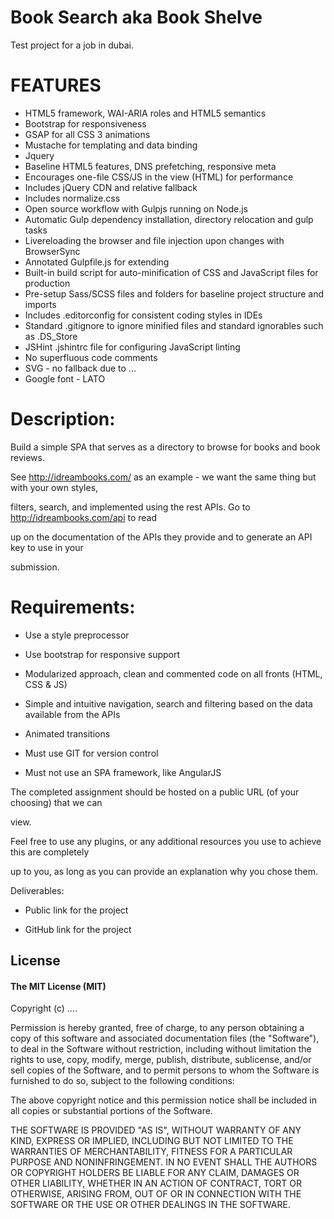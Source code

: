 # Book Search aka Book Shelve


Test project for a job in dubai.


# FEATURES
- HTML5 framework, WAI-ARIA roles and HTML5 semantics
- Bootstrap for responsiveness
- GSAP for all CSS 3 animations
- Mustache for templating and data binding
- Jquery
- Baseline HTML5 features, DNS prefetching, responsive meta
- Encourages one-file CSS/JS in the view (HTML) for performance
- Includes jQuery CDN and relative fallback
- Includes normalize.css
- Open source workflow with Gulpjs running on Node.js
- Automatic Gulp dependency installation, directory relocation and gulp tasks
- Livereloading the browser and file injection upon changes with BrowserSync
- Annotated Gulpfile.js for extending
- Built-in build script for auto-minification of CSS and JavaScript files for production
- Pre-setup Sass/SCSS files and folders for baseline project structure and imports
- Includes .editorconfig for consistent coding styles in IDEs
- Standard .gitignore to ignore minified files and standard ignorables such as .DS_Store
- JSHint .jshintrc file for configuring JavaScript linting
- No superfluous code comments
- SVG - no fallback due to ...
- Google font - LATO


# Description:

Build a simple SPA that serves as a directory to browse for books and book reviews.

See http://idreambooks.com/ as an example - we want the same thing but with your own styles,

filters, search, and implemented using the rest APIs. Go to http://idreambooks.com/api to read

up on the documentation of the APIs they provide and to generate an API key to use in your

submission.

# Requirements:

- Use a style preprocessor

- Use bootstrap for responsive support

- Modularized approach, clean and commented code on all fronts (HTML, CSS & JS)

- Simple and intuitive navigation, search and filtering based on the data available from the APIs

- Animated transitions

- Must use GIT for version control

- Must not use an SPA framework, like AngularJS

The completed assignment should be hosted on a public URL (of your choosing) that we can

view.

Feel free to use any plugins, or any additional resources you use to achieve this are completely

up to you, as long as you can provide an explanation why you chose them.

Deliverables:

- Public link for the project

- GitHub link for the project



## License

#### The MIT License (MIT)

Copyright (c) ....

Permission is hereby granted, free of charge, to any person obtaining a copy of
this software and associated documentation files (the "Software"), to deal in
the Software without restriction, including without limitation the rights to
use, copy, modify, merge, publish, distribute, sublicense, and/or sell copies
of the Software, and to permit persons to whom the Software is furnished to do
so, subject to the following conditions:

The above copyright notice and this permission notice shall be included in all
copies or substantial portions of the Software.

THE SOFTWARE IS PROVIDED "AS IS", WITHOUT WARRANTY OF ANY KIND, EXPRESS OR
IMPLIED, INCLUDING BUT NOT LIMITED TO THE WARRANTIES OF MERCHANTABILITY,
FITNESS FOR A PARTICULAR PURPOSE AND NONINFRINGEMENT. IN NO EVENT SHALL THE
AUTHORS OR COPYRIGHT HOLDERS BE LIABLE FOR ANY CLAIM, DAMAGES OR OTHER
LIABILITY, WHETHER IN AN ACTION OF CONTRACT, TORT OR OTHERWISE, ARISING FROM,
OUT OF OR IN CONNECTION WITH THE SOFTWARE OR THE USE OR OTHER DEALINGS IN THE
SOFTWARE.
